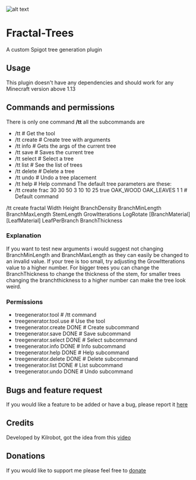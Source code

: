 ![alt text](https://i.imgur.com/pZ1H2xBl.png)
# Fractal-Trees
A custom Spigot tree generation plugin
## Usage
This plugin doesn't have any dependencies and should work for any Minecraft version above 1.13

## Commands and permissions
There is only one command **/tt** all the subcommands are
- /tt # Get the tool
- /tt create <args> # Create tree with arguments
- /tt info # Gets the args of the current tree
- /tt save <name> # Saves the current tree
- /tt select <name> # Select a tree
- /tt list # See the list of trees
- /tt delete # Delete a tree
- /tt undo # Undo a tree placement
- /tt help # Help command
The default tree parameters are these:
- /tt create frac 30 30 50 3 10 10 25 true OAK_WOOD OAK_LEAVES 1 1 # Default command

/tt create fractal Width Height BranchDensity BranchMinLength BranchMaxLength StemLength GrowItterations LogRotate [BranchMaterial] [LeafMaterial] LeafPerBranch BranchThickness

### Explanation
If you want to test new arguments i would suggest not changing BranchMinLength and BranchMaxLength as they can easily be changed to an invalid value. If your tree is too small, try adjusting the GrowItterations value to a higher number. For bigger trees you can change the BranchThickness to change the thickness of the stem, for smaller trees changing the branchthickness to a higher number can make the tree look weird.

### Permissions
- treegenerator.tool # /tt command
- treegenerator.tool.use # Use the tool 
- treegenerator.create DONE # Create subcommand
- treegenerator.save DONE # Save subcommand
- treegenerator.select DONE # Select subcommand
- treegenerator.info DONE # Info subcommand
- treegenerator.help DONE # Help subcommand
- treegenerator.delete DONE # Delete subcommand
- treegenerator.list DONE # List subcommand
- treegenerator.undo DONE # Undo subcommand

## Bugs and feature request
If you would like a feature to be added or have a bug, please report it [here](https://github.com/Kilrobot/Fractal-Trees/issues)

## Credits
Developed by Kilrobot, got the idea from this [video](https://www.youtube.com/watch?v=JcopTKXt8L8)

## Donations
If you would like to support me please feel free to [donate](https://www.buymeacoffee.com/kilrobot)
